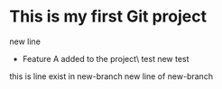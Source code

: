 # This is my first Git project

new line
- Feature A added to the project\\
test
new test


this is line exist in new-branch
new line of new-branch
